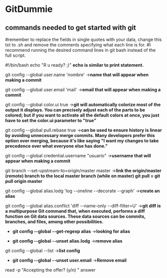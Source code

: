 # GitDummie
 commands needed to get started with git
-------------------------------------------
#remember to replace the fields in single quotes with your data, change this txt to .sh and remove the comments specifying what each line is for.
#I recommend running the desired command lines in git bash instead of the full script.

#!/bin/bash
echo "R u ready? ;)" 
**echo is similar to print statement.**

git config --global user.name 'nombre' ->**name that will appear when making a commit**

git config --global user.email 'mail'  ->**email that will appear when making a commit**

git config --global color.ui true  ->**git will automatically colorize most of the output it displays. You can precisely adjust each of the parts to be colored; but if you want to activate all the default colors at once, you just have to set the color.ui parameter to "true"**

git config --global pull.rebase true  ->**can be used to ensure history is linear by avoiding unnecessary merge commits. Many developers prefer this option over merging, because it's like saying "I want my changes to take precedence over what everyone else has done."**

git config --global credential.username "usuario" ->**username that will appear when making a commit**

git branch --set-upstream-to=origin/master master ->**link the origin/master (remote) branch to the local master branch
(while on master) git pull = git pull origin master**

git config --global alias.lodg 'log --oneline --decorate --graph'  ->**create an alias**

git config --global alias.conflict 'diff --name-only --diff-filter=U'  ->**git diff is a multipurpose Git command that, when executed, performs a diff function on Git data sources. These data sources can be commits, branches, and files, among other possibilities.**

+ **git config --global --get-regexp alias**  ->**looking for alias**

+ **git config --global --unset alias.lodg**  ->**remove alias**

git config --global --list  ->**list config**

+ **git config --global --unset user.email**  ->**Remove email**

read -p "Accepting the offer? (y/n) " answer
